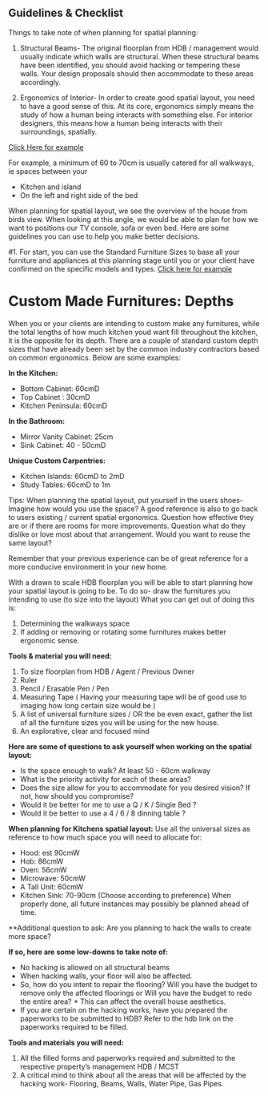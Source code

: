 ## Guidelines & Checklist

Things to take note of when planning for spatial planning:

1. Structural Beams- The original floorplan from HDB / management would usually indicate which walls are structural. When these structural beams have been identified, you should avoid hacking or tempering these walls. Your design proposals should then accommodate to these areas accordingly. 

2. Ergonomics of Interior- In order to create good spatial layout, you need to have a good sense of this. At its core, ergonomics simply means the study of how a human being interacts with something else. For interior designers, this means how a human being interacts with their surroundings, spatially.

[Click Here for example](https://www.oca.ac.uk/weareoca/interior-design/the-ergonomics-of-interiors/)

For example, a minimum of 60 to 70cm is usually catered for all walkways, ie spaces between your

- Kitchen and island
- On the left and right side of the bed

When planning for spatial layout, we see the overview of the house from birds view. When looking at this angle, we would be able to plan for how we want to positions our TV console, sofa or even bed. Here are some guidelines you can use to help you make better decisions. 

#1. For start, you can use the Standard Furniture Sizes to base all your furniture and appliances at this planning stage until you or your client have confirmed on the specific models and types. [Click here for example](https://www.thespruce.com/standard-furniture-measurements-1391374)

# Custom Made Furnitures: Depths

When you or your clients are intending to custom make any furnitures, while the total lengths of how much kitchen youd want fill throughout the kitchen, it is the opposite for its depth. There are a couple of standard custom depth sizes that have already been set by the common industry contractors based on common ergonomics. Below are some examples:

**In the Kitchen:**
- Bottom Cabinet: 60cmD
- Top Cabinet : 30cmD
- Kitchen Peninsula: 60cmD

**In the Bathroom:**
- Mirror Vanity Cabinet: 25cm 
- Sink Cabinet: 40 - 50cmD

**Unique Custom Carpentries:**
- Kitchen Islands: 60cmD to 2mD
- Study Tables: 60cmD to 1m

Tips: When planning the spatial layout, put yourself in the users shoes- Imagine how would you use the space? A good reference is also to go back to users existing / current spatial ergonomics. Question how effective they are or if there are rooms for more improvements. Question what do they dislike or love most about that arrangement. Would you want to reuse the same layout? 

Remember that your previous experience can be of great reference for a more conducive environment in your new home. 

With a drawn to scale HDB floorplan you will be able to start planning how your spatial layout is going to be. To do so- draw the furnitures you intending to use (to size into the layout) What you can get out of doing this is:
1. Determining the walkways space
2. If adding or removing or rotating some furnitures makes better ergonomic sense.

**Tools & material you will need:**

1. To size floorplan from HDB / Agent / Previous Owner
2. Ruler
3. Pencil / Erasable Pen / Pen
4. Measuring Tape ( Having your measuring tape will be of good use to imaging how long certain size would be )
5. A list of universal furniture sizes / OR the be even exact, gather the list of all the furniture sizes you will be using for the new house.
6. An explorative, clear and focused mind

**Here are some of questions to ask yourself when working on the spatial layout:**
- Is the space enough to walk? At least 50 - 60cm walkway
- What is the priority activity for each of these areas?
- Does the size allow for you to accommodate for you desired vision? If not, how should you compromise?
- Would it be better for me to use a Q / K / Single Bed ? 
- Would it be better to use a 4 / 6 / 8 dinning table ? 

**When planning for Kitchens spatial layout:**
Use all the universal sizes as reference to how much space you will need to allocate for:
- Hood: est 90cmW
- Hob: 86cmW
- Oven: 56cmW
- Microwave: 50cmW
- A Tall Unit: 60cmW
- Kitchen Sink: 70-90cm (Choose according to preference) 
When properly done, all future instances may possibly be planned ahead of time.

**Additional question to ask: Are you planning to hack the walls to create more space? 

**If so, here are some low-downs to take note of:**
- No hacking is allowed on all structural beams
- When hacking walls, your floor will also be affected.
- So, how do you intent to repair the flooring? Will you have the budget to remove only the affected floorings or Will you have the budget to redo the entire area? * This can affect the overall house aesthetics.
- If you are certain on the hacking works, have you prepared the paperworks to be submitted to HDB? Refer to the hdb link on the paperworks required to be filled.

**Tools and materials you will need:**
1. All the filled forms and paperworks required and submitted to the respective property’s management HDB / MCST
2. A critical mind to think about all the areas that will be affected by the hacking work- Flooring, Beams, Walls, Water Pipe, Gas Pipes.
